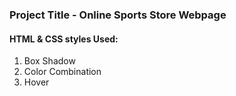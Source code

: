 ### Project Title - Online Sports Store Webpage

#### HTML & CSS styles Used:

1. Box Shadow
2. Color Combination
3. Hover
